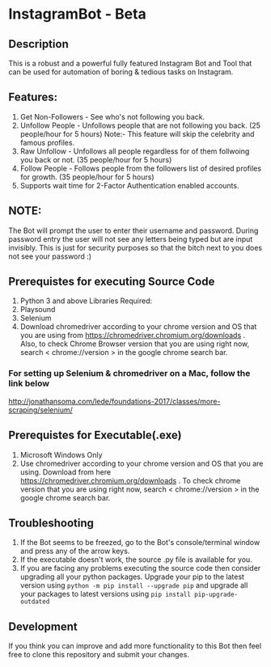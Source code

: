 # InstagramBot - Beta

## Description
This is a robust and a powerful fully featured Instagram Bot and Tool that can be used for automation of boring & tedious tasks on Instagram.

## Features:
1. Get Non-Followers - See who's not following you back.
2. Unfollow People - Unfollows people that are not following you back. (25 people/hour for 5 hours) Note:- This feature will skip the celebrity and famous profiles.
3. Raw Unfollow - Unfollows all people regardless for of them follwoing you back or not. (35 people/hour for 5 hours)
4. Follow People - Follows people from the followers list of desired profiles for growth. (35 people/hour for 5 hours)
5. Supports wait time for 2-Factor Authentication enabled accounts.

## NOTE:
The Bot will prompt the user to enter their username and password. During password entry the user will not see any letters being typed but are input invisibly. This is just for security purposes so that the bitch next to you does not see your password :)

## Prerequistes for executing Source Code
1. Python 3 and above
Libraries Required:
1. Playsound
2. Selenium
3. Download chromedriver according to your chrome version and OS that you are using from https://chromedriver.chromium.org/downloads . Also, to check Chrome Browser version that you are using right now, search < chrome://version > in the google chrome search bar.

### For setting up Selenium & chromedriver on a Mac, follow the link below
http://jonathansoma.com/lede/foundations-2017/classes/more-scraping/selenium/

## Prerequistes for Executable(.exe)
1. Microsoft Windows Only
2. Use chromedriver according to your chrome version and OS that you are using. Download from here https://chromedriver.chromium.org/downloads . To check chrome version that you are using right now, search < chrome://version > in the google chrome search bar.

## Troubleshooting
1. If the Bot seems to be freezed, go to the Bot's console/terminal window and press any of the arrow keys.
1. If the executable doesn't work, the source .py file is available for you.
2. If you are facing any problems executing the source code then consider upgrading all your python packages. Upgrade your pip to the latest version using `python -m pip install --upgrade pip` and upgrade all your packages to latest versions using `pip install pip-upgrade-outdated`

## Development
If you think you can improve and add more functionality to this Bot then feel free to clone this repository and submit your changes.